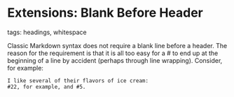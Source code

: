 # Extensions: Blank Before Header

tags: headings, whitespace

Classic Markdown syntax does not require a blank line before a header. 
The reason for the requirement is that it is all too easy for a # to end up at the beginning of a line by accident 
(perhaps through line wrapping). Consider, for example:

```
I like several of their flavors of ice cream:
#22, for example, and #5.
```

